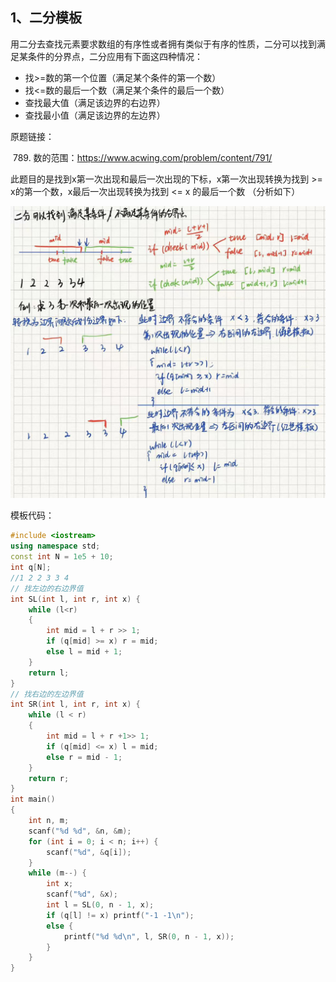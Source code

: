 ## 1、二分模板

用二分去查找元素要求数组的有序性或者拥有类似于有序的性质，二分可以找到满足某条件的分界点，二分应用有下面这四种情况：

- 找>=数的第一个位置（满足某个条件的第一个数）
- 找<=数的最后一个数（满足某个条件的最后一个数）
- 查找最大值（满足该边界的右边界）
- 查找最小值（满足该边界的左边界）

原题链接：

​	789. 数的范围：https://www.acwing.com/problem/content/791/

此题目的是找到x第一次出现和最后一次出现的下标，x第一次出现转换为找到 >= x的第一个数，x最后一次出现转换为找到 <= x 的最后一个数 （分析如下）

![image-20240406210304376](../TyporaImgs/image-20240406210304376.png)

模板代码：

```C++
#include <iostream>
using namespace std;
const int N = 1e5 + 10;
int q[N];
//1 2 2 3 3 4
// 找左边的右边界值
int SL(int l, int r, int x) {
	while (l<r)
	{
		int mid = l + r >> 1;
		if (q[mid] >= x) r = mid;
		else l = mid + 1;
	}
	return l;
}
// 找右边的左边界值
int SR(int l, int r, int x) {
	while (l < r)
	{
		int mid = l + r +1>> 1;
		if (q[mid] <= x) l = mid;
		else r = mid - 1;
	}
	return r;
}
int main()
{
	int n, m;
	scanf("%d %d", &n, &m);
	for (int i = 0; i < n; i++) {
		scanf("%d", &q[i]);
	}
	while (m--) {
		int x;
		scanf("%d", &x);
		int l = SL(0, n - 1, x);
		if (q[l] != x) printf("-1 -1\n");
		else {
			printf("%d %d\n", l, SR(0, n - 1, x));
		}
	}
}
```

